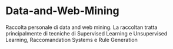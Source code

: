# Data-and-Web-Mining

Raccolta personale di data and web mining. La raccoltan tratta principalmente di tecniche di Supervised Learning e Unsupervised Learning, Raccomandation Systems e Rule Generation
